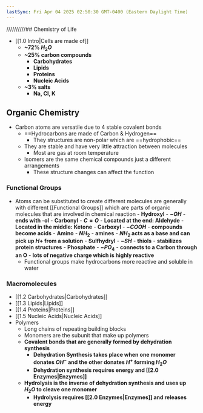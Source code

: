 ```yaml
---
lastSync: Fri Apr 04 2025 02:50:30 GMT-0400 (Eastern Daylight Time)
---
```

//////////## Chemistry of Life
- [[1.0 Intro|Cells are made of]]
	- **~72% $H_{2}O$**
	- **~25% carbon compounds**
		- **Carbohydrates**
		- **Lipids**
		- **Proteins**
		- **Nucleic Acids**
	- **~3% salts**
		- **Na, Cl, K**
## Organic Chemistry
- Carbon atoms are versatile due to 4 stable covalent bonds
	- ==Hydrocarbons are made of Carbon & Hydrogen==
		- They structures are non-polar which are ==hydrophobic==
	- They are stable and have very little attraction between molecules
		- Most are gas at room temperature
	- Isomers are the same chemical compounds just a different arrangements
		- These structure changes can affect the function
### Functional Groups
- Atoms can be substituted to create different molecules are generally with different [[Functional Groups]] which are parts of organic molecules that are involved in chemical reaction
		- **Hydroxyl**
			- **$-OH$**
			- **ends with -ol**
		- **Carbonyl**
			- **$C=O$**
			- **Located at the end: Aldehyde**
			- **Located in the middle: Ketone**
		- **Carboxyl**
			- **$-COOH$**
			- **compounds become acids**
		- **Amino**
			- **$NH_{2}$**
			- **amines**
			- **$NH_{2}$ acts as a base and can pick up $H+$ from a solution**
		- **Sulfhydryl**
			- **$-SH$**
			- **thiols**
			- **stabilizes protein structures**
		- **Phosphate**
			- **$-PO_{4}$**
			- **connects to a Carbon through an O**
			- **lots of negative charge which is highly reactive**
	- Functional groups make hydrocarbons more reactive and soluble in water
### Macromolecules
- [[1.2 Carbohydrates|Carbohydrates]]
- [[1.3 Lipids|Lipids]]
- [[1.4 Proteins|Proteins]]
- [[1.5 Nucleic Acids|Nucleic Acids]]
- Polymers
	- Long chains of repeating building blocks
	- Monomers are the subunit that make up polymers
	- **Covalent bonds that are generally formed by dehydration synthesis**
		- **Dehydration Synthesis takes place when one monomer donates $OH^-$ and the other donates $H^+$ forming $H_{2}O$**
		- **Dehydration synthesis requires energy and [[2.0 Enzymes|Enzymes]]**
	- **Hydrolysis is the inverse of dehydration synthesis and uses up $H_{2}O$ to cleave one monomer**
		- **Hydrolysis requires [[2.0 Enzymes|Enzymes]] and releases energy**
